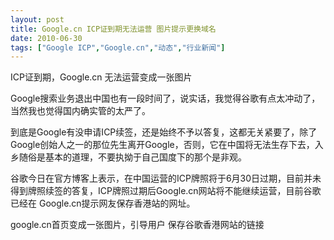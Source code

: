 ```yaml
---
layout: post
title: Google.cn ICP证到期无法运营 图片提示更换域名		
date: 2010-06-30
tags: ["Google ICP","Google.cn","动态","行业新闻"]
---
```


ICP证到期，Google.cn 无法运营变成一张图片

Google搜索业务退出中国也有一段时间了，说实话，我觉得谷歌有点太冲动了，当然我也觉得国内确实管的太严了。

到底是Google有没申请ICP续签，还是始终不予以答复，这都无关紧要了，除了Google创始人之一的那位先生离开Google，否则，它在中国将无法生存下去，入乡随俗是基本的道理，不要执拗于自己国度下的那个是非观。

谷歌今日在官方博客上表示，在中国运营的ICP牌照将于6月30日过期，目前并未得到牌照续签的答复，ICP牌照过期后Google.cn网站将不能继续运营，目前谷歌已经在 Google.cn提示网友保存香港站的网址。

google.cn首页变成一张图片，引导用户 保存谷歌香港网站的链接		